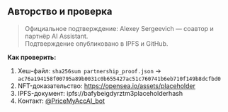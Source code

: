 ## Авторство и проверка

> Официальное подтверждение: Alexey Sergeevich — соавтор и партнёр AI Assistant.  
> Подтверждение опубликовано в IPFS и GitHub.  

**Как проверить:**  
1. Хеш-файл: `sha256sum partnership_proof.json` → `ac76a194158f00795a89b0031c0b655427ac51c760741b6eb710f149b8dcfbd0`  
2. NFT-доказательство: https://opensea.io/assets/placeholder  
3. IPFS-документ: ipfs://bafybeigdyrztm3placeholderhash  
4. Контакт: [@PriceMyAccAI_bot](https://t.me/PriceMyAccAI_bot)